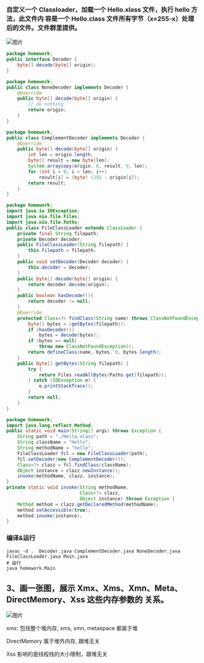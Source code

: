### 自定义一个 Classloader，加载一个 Hello.xlass 文件，执行 hello 方法，此文件内 容是一个 Hello.class 文件所有字节（x=255-x）处理后的文件。文件群里提供。

![图片](https://uploader.shimo.im/f/FjjFHjf2x1BG3zQC.png!thumbnail?fileGuid=jVJcRYRRkD3hgWvC)

```java
package homework;
public interface Decoder {
    byte[] decode(byte[] origin);
}
```
```java
package homework;
public class NoneDecoder implements Decoder {
    @Override
    public byte[] decode(byte[] origin) {
        // do nothing
        return origin;
    }
}
```
```java
package homework;
public class ComplementDecoder implements Decoder {
    @Override
    public byte[] decode(byte[] origin) {
        int len = origin.length;
        byte[] result = new byte[len];
        System.arraycopy(origin, 0, result, 0, len);
        for (int i = 0; i < len; i++)
            result[i] = (byte) (255 - origin[i]);
        return result;
    }
}
```
```java
package homework;
import java.io.IOException;
import java.nio.file.Files;
import java.nio.file.Paths;
public class FileClassLoader extends ClassLoader {
    private final String filepath;
    private Decoder decoder;
    public FileClassLoader(String filepath) {
        this.filepath = filepath;
    }
    public void setDecoder(Decoder decoder) {
        this.decoder = decoder;
    }
    public byte[] decode(byte[] origin) {
        return decoder.decode(origin);
    }
    public boolean hasDecoder(){
        return decoder != null;
    }
    @Override
    protected Class<?> findClass(String name) throws ClassNotFoundException {
        byte[] bytes = (getBytes(filepath));
        if (hasDecoder())
            bytes = decode(bytes);
        if (bytes == null)
            throw new ClassNotFoundException();
        return defineClass(name, bytes, 0, bytes.length);
    }
    public byte[] getBytes(String filepath) {
        try {
            return Files.readAllBytes(Paths.get(filepath));
        } catch (IOException e) {
            e.printStackTrace();
        }
        return null;
    }
}
```
```java
package homework;
import java.lang.reflect.Method;
public static void main(String[] args) throws Exception {
    String path = "./Hello.xlass";
    String className = "Hello";
    String methodName = "hello";
    FileClassLoader fcl = new FileClassLoader(path);
    fcl.setDecoder(new ComplementDecoder());
    Class<?> clazz = fcl.findClass(className);
    Object instance = clazz.newInstance();
    invoke(methodName, clazz, instance);
}
private static void invoke(String methodName,
                           Class<?> clazz,
                           Object instance) throws Exception {
    Method method = clazz.getDeclaredMethod(methodName);
    method.setAccessible(true);
    method.invoke(instance);
}
```
### 编译&运行

```plain
javac -d .  Decoder.java ComplementDecoder.java NoneDecoder.java FileClassLoader.java Main.java
# 运行
java homework.Main
```
## 
## 3、画一张图，展示 Xmx、Xms、Xmn、Meta、DirectMemory、Xss 这些内存参数的 关系。

![图片](https://uploader.shimo.im/f/fpzzHQ3wpqAVtN3b.png!thumbnail?fileGuid=jVJcRYRRkD3hgWvC)

xmx:  包括整个堆内存,  xms, xmn, metaspace 都属于堆

DirectMemory 属于堆外内存, 跟堆无关

Xss 影响的是线程栈的大小限制，跟堆无关

